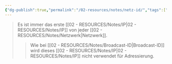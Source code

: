 ```yaml
---
{"dg-publish":true,"permalink":"/02-resources/notes/netz-id/","tags":["informatik/netzwerk/ip"],"noteIcon":"","updated":"2025-09-10T16:35:28.000+02:00"}
---
```


>Es ist immer das erste [[02 - RESOURCES/Notes/IP\|02 - RESOURCES/Notes/IP]] von jeder [[02 - RESOURCES/Notes/Netzwerk\|Netzwerk]].
>>Wie bei [[02 - RESOURCES/Notes/Broadcast-ID\|Broadcast-ID]]  wird dieses [[02 - RESOURCES/Notes/IP\|02 - RESOURCES/Notes/IP]] nicht verwendet für Adressierung.
